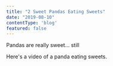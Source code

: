 ```yaml
---
title: "2 Sweet Pandas Eating Sweets"
date: "2019-08-10"
contentType: 'blog'
featured: false
---
```


Pandas are really sweet... still

Here's a video of a panda eating sweets.
